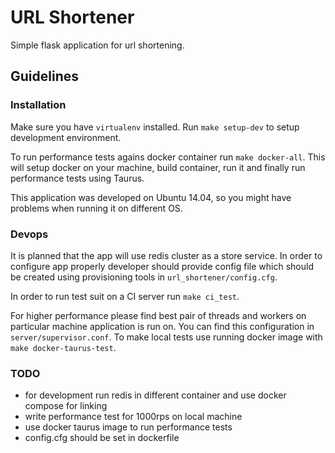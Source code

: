 # URL Shortener

Simple flask application for url shortening.

## Guidelines

### Installation

Make sure you have `virtualenv` installed. Run `make setup-dev` to setup development environment.

To run performance tests agains docker container run `make docker-all`. This will setup docker on your machine, build container, run it and finally run performance tests using Taurus.

This application was developed on Ubuntu 14.04, so you might have problems when running it on different OS.

### Devops

It is planned that the app will use redis cluster as a store service. In order to configure app properly developer
should provide config file which should be created using provisioning tools in `url_shortener/config.cfg`.

In order to run test suit on a CI server run `make ci_test`.

For higher performance please find best pair of threads and workers on particular machine application is run on. You
can find this configuration in `server/supervisor.conf`. To make local tests use running docker image with `make docker-taurus-test`.

### TODO

- for development run redis in different container and use docker compose for linking
- write performance test for 1000rps on local machine
- use docker taurus image to run performance tests
- config.cfg should be set in dockerfile
